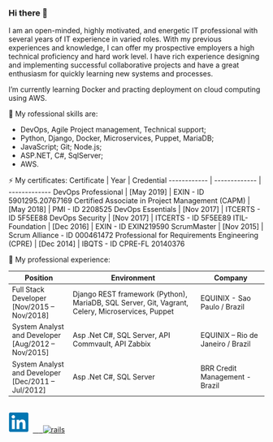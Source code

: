### Hi there 👋

<!--
**victor-cleber/victor-cleber** is a ✨ _special_ ✨ repository because its `README.md` (this file) appears on your GitHub profile.

Here are some ideas to get you started:

- 🔭 I’m currently working on ...
- 🌱 I’m currently learning ...
- 👯 I’m looking to collaborate on ...
- 🤔 I’m looking for help with ...
- 💬 Ask me about ...
- 📫 How to reach me: ...
- 😄 Pronouns: ...
- ⚡ My certificates: ...
-->

I am an open-minded, highly motivated, and energetic IT professional with several years of IT experience in varied roles. With my previous experiences and knowledge, I can offer my prospective employers a high technical proficiency and hard work level. I have rich experience designing and implementing successful collaborative projects and have a great enthusiasm for quickly learning new systems and processes.

I’m currently learning Docker and practing deployment on cloud computing using AWS.

🔭 My rofessional skills are:
- DevOps, Agile Project management, Technical support;
- Python, Django, Docker, Microservices, Puppet, MariaDB;
- JavaScript; Git; Node.js;
- ASP.NET, C#, SqlServer;
- AWS.

⚡ My certificates: 
Certificate | Year | Credential
------------ | ------------- | -------------
DevOps Professional  | [May 2019] | EXIN -  ID 5901295.20767169
Certified Associate in Project Management (CAPM) | [May 2018] | PMI - ID 2208525
DevOps Essentials | [Nov 2017] | ITCERTS -  ID 5F5EE88 
DevOps Security | [Nov 2017]  | ITCERTS - ID 5F5EE89
ITIL-Foundation | [Dec 2016]  | EXIN - ID EXIN219590
ScrumMaster | [Nov 2015]  | Scrum Alliance - ID 000461472
Professional for Requirements Engineering (CPRE) | [Dec 2014] | IBQTS - ID CPRE-FL 20140376

🔭 My professional experience:

Position | Environment | Company
------------ | ------------- | -------------
Full Stack Developer<br/>[Nov/2015 – Nov/2018] | Django REST framework (Python), MariaDB, SQL Server, Git, Vagrant, Celery, Microservices, Puppet | EQUINIX - Sao Paulo / Brazil
System Analyst and Developer<br/>[Aug/2012 – Nov/2015] | Asp .Net C#, SQL Server, API Commvault, API Zabbix | EQUINIX – Rio de Janeiro / Brazil
System Analyst and Developer<br/>[Dec/2011 – Jul/2012] | Asp .Net C#, SQL Server | BRR Credit Management - Brazil	


<br/>
<a href="https://www.linkedin.com/in/victor-cleber/?locale=en_US" target="_blank">
<img src="https://raw.githubusercontent.com/devicons/devicon/master/icons/linkedin/linkedin-original.svg" alt="rails" width="40" height="40" style="max-width: 100%;"></img></a>&nbsp;
<a href="https://www.instagram.com/alfredogomesss/" target="_blank">&nbsp;
&nbsp;<a href="https://my.indeed.com/p/victorcleberf-93uy3ch" target="_blank">&nbsp;&nbsp;<img src="https://play-lh.googleusercontent.com/_sJ-ST-crO8lxIzTv44xv_hiZvA6X7X2-8jSjhha2RfYcGSgACRod38yA6dfmcJHy_M" alt="rails" width="40" height="40" style="max-width: 100%;"></img></a>
</br>

<!--[![Top Langs](https://github-readme-stats.vercel.app/api/top-langs/?username=victor-cleber&layout=compact)](https://github.com/victor-cleber/github-readme-stats)
-->
